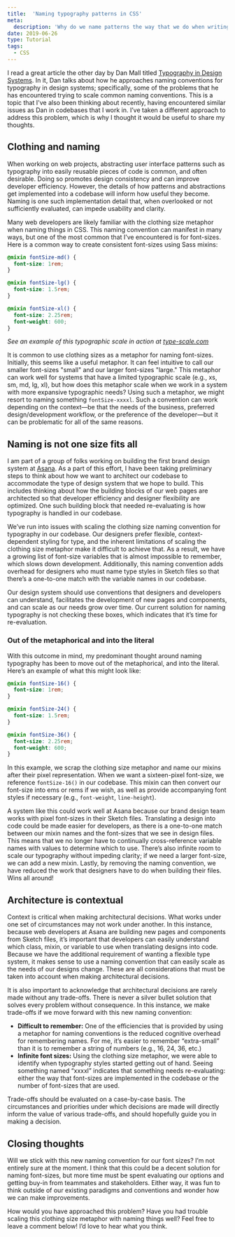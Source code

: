 ```yaml
---
title:  'Naming typography patterns in CSS'
meta: 
  description: 'Why do we name patterns the way that we do when writing CSS? How are the patterns that we write providing clarity and utility to ourselves and others?'
date: 2019-06-26
type: Tutorial
tags: 
  - CSS
---
```


I read a great article the other day by Dan Mall titled [Typography in Design Systems](https://danmall.me/articles/typography-in-design-systems/). In it, Dan talks about how he approaches naming conventions for typography in design systems; specifically, some of the problems that he has encountered trying to scale common naming conventions. This is a topic that I've also been thinking about recently, having encountered similar issues as Dan in codebases that I work in. I’ve taken a different approach to address this problem, which is why I thought it would be useful to share my thoughts.

## Clothing and naming

When working on web projects, abstracting user interface patterns such as typography into easily reusable pieces of code is common, and often desirable. Doing so promotes design consistency and can improve developer efficiency. However, the details of how patterns and abstractions get implemented into a codebase will inform how useful they become. Naming is one such implementation detail that, when overlooked or not sufficiently evaluated, can impede usability and clarity. 

Many web developers are likely familiar with the clothing size metaphor when naming things in CSS. This naming convention can manifest in many ways, but one of the most common that I’ve encountered is for font-sizes. Here is a common way to create consistent font-sizes using Sass mixins:

```scss
@mixin fontSize-md() {
  font-size: 1rem;
}

@mixin fontSize-lg() {
  font-size: 1.5rem;
}

@mixin fontSize-xl() {
  font-size: 2.25rem;
  font-weight: 600;
}
```

*See an example of this typographic scale in action at* [*type-scale.com*](https://type-scale.com/?size=16&scale=1.500&text=Naming%20is%20hard&font=Playfair%20Display&fontweight=400&bodyfont=Poppins&bodyfontweight=400&lineheight=1.45&backgroundcolor=white&fontcolor=%23333&preview=false)

It is common to use clothing sizes as a metaphor for naming font-sizes. Initially, this seems like a useful metaphor. It can feel intuitive to call our smaller font-sizes "small" and our larger font-sizes "large." This metaphor can work well for systems that have a limited typographic scale (e.g., xs, sm, md, lg, xl), but how does this metaphor scale when we work in a system with more expansive typographic needs? Using such a metaphor, we might resort to naming something `fontSize-xxxxl`. Such a convention can work depending on the context—be that the needs of the business, preferred design/development workflow, or the preference of the developer—but it can be problematic for all of the same reasons. 

## Naming is not one size fits all

I am part of a group of folks working on building the first brand design system at [Asana](https://asana.com/?noredirect). As a part of this effort, I have been taking preliminary steps to think about how we want to architect our codebase to accommodate the type of design system that we hope to build. This includes thinking about how the building blocks of our web pages are architected so that developer efficiency and designer flexibility are optimized. One such building block that needed re-evaluating is how typography is handled in our codebase. 

We’ve run into issues with scaling the clothing size naming convention for typography in our codebase. Our designers prefer flexible, context-dependent styling for type, and the inherent limitations of scaling the clothing size metaphor make it difficult to achieve that. As a result, we have a growing list of font-size variables that is almost impossible to remember, which slows down development. Additionally, this naming convention adds overhead for designers who must name type styles in Sketch files so that there’s a one-to-one match with the variable names in our codebase. 

Our design system should use conventions that designers and developers can understand, facilitates the development of new pages and components, and can scale as our needs grow over time. Our current solution for naming typography is not checking these boxes, which indicates that it’s time for re-evaluation.

### Out of the metaphorical and into the literal

With this outcome in mind, my predominant thought around naming typography has been to move out of the metaphorical, and into the literal. Here’s an example of what this might look like: 

```scss
@mixin fontSize-16() { 
  font-size: 1rem;
}

@mixin fontSize-24() { 
  font-size: 1.5rem;
}

@mixin fontSize-36() { 
  font-size: 2.25rem;
  font-weight: 600;
}
```

In this example, we scrap the clothing size metaphor and name our mixins after their pixel representation. When we want a sixteen-pixel font-size, we reference `fontSize-16()` in our codebase. This mixin can then convert our font-size into ems or rems if we wish, as well as provide accompanying font styles if necessary (e.g., `font-weight`, `line-height`). 

A system like this could work well at Asana because our brand design team works with pixel font-sizes in their Sketch files. Translating a design into code could be made easier for developers, as there is a one-to-one match between our mixin names and the font-sizes that we see in design files. This means that we no longer have to continually cross-reference variable names with values to determine which to use. There’s also infinite room to scale our typography without impeding clarity; if we need a larger font-size, we can add a new mixin. Lastly, by removing the naming convention, we have reduced the work that designers have to do when building their files. Wins all around! 

## Architecture is contextual

Context is critical when making architectural decisions. What works under one set of circumstances may not work under another. In this instance, because web developers at Asana are building new pages and components from Sketch files, it’s important that developers can easily understand which class, mixin, or variable to use when translating designs into code. Because we have the additional requirement of wanting a flexible type system, it makes sense to use a naming convention that can easily scale as the needs of our designs change. These are all considerations that must be taken into account when making architectural decisions. 

It is also important to acknowledge that architectural decisions are rarely made without any trade-offs. There is never a silver bullet solution that solves every problem without consequence. In this instance, we make trade-offs if we move forward with this new naming convention: 

- **Difficult to remember:** One of the efficiencies that is provided by using a metaphor for naming conventions is the reduced cognitive overhead for remembering names. For me, it’s easier to remember “extra-small” than it is to remember a string of numbers (e.g., 16, 24, 36, etc.)
- **Infinite font sizes:** Using the clothing size metaphor, we were able to identify when typography styles started getting out of hand. Seeing something named “xxxxl” indicates that something needs re-evaluating: either the way that font-sizes are implemented in the codebase or the number of font-sizes that are used. 

Trade-offs should be evaluated on a case-by-case basis. The circumstances and priorities under which decisions are made will directly inform the value of various trade-offs, and should hopefully guide you in making a decision.

## Closing thoughts

Will we stick with this new naming convention for our font sizes? I’m not entirely sure at the moment. I think that this could be a decent solution for naming font-sizes, but more time must be spent evaluating our options and getting buy-in from teammates and stakeholders. Either way, it was fun to think outside of our existing paradigms and conventions and wonder how we can make improvements.

How would you have approached this problem? Have you had trouble scaling this clothing size metaphor with naming things well? Feel free to leave a comment below! I’d love to hear what you think. 